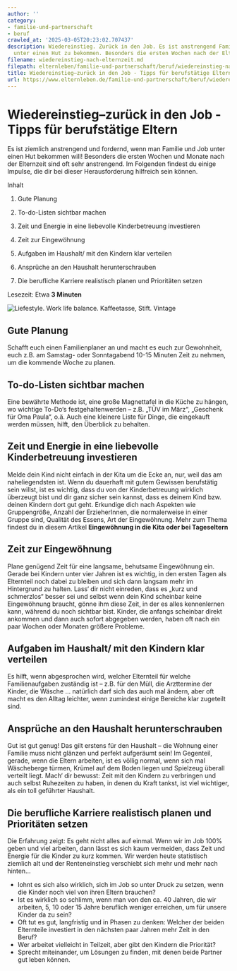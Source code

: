 ```yaml
---
author: ''
category:
- familie-und-partnerschaft
- beruf
crawled_at: '2025-03-05T20:23:02.707437'
description: Wiedereinstieg. Zurück in den Job. Es ist anstrengend Familie und Beruf
  unter einen Hut zu bekommen. Besonders die ersten Wochen nach der Elternzeit.
filename: wiedereinstieg-nach-elternzeit.md
filepath: elternleben/familie-und-partnerschaft/beruf/wiedereinstieg-nach-elternzeit.md
title: Wiedereinstieg–zurück in den Job - Tipps für berufstätige Eltern
url: https://www.elternleben.de/familie-und-partnerschaft/beruf/wiedereinstieg-nach-elternzeit/
---
```


#  Wiedereinstieg–zurück in den Job - Tipps für berufstätige Eltern

Es ist ziemlich anstrengend und fordernd, wenn man Familie und Job unter einen
Hut bekommen will! Besonders die ersten Wochen und Monate nach der Elternzeit
sind oft sehr anstrengend. Im Folgenden findest du einige Impulse, die dir bei
dieser Herausforderung hilfreich sein können.  
  

Inhalt

1. Gute Planung

2. To-do-Listen sichtbar machen

3. Zeit und Energie in eine liebevolle Kinderbetreuung investieren

4. Zeit zur Eingewöhnung

5. Aufgaben im Haushalt/ mit den Kindern klar verteilen

6. Ansprüche an den Haushalt herunterschrauben

7. Die berufliche Karriere realistisch planen und Prioritäten setzen

Lesezeit: Etwa **3 Minuten**

![Liefestyle. Work life balance. Kaffeetasse, Stift.
Vintage](/fileadmin/_processed_/4/5/csm_Tipps_Wiedereinstieg_zuru__ck_in_den_Job_Tipps_fu__r_berufsta__tige_Eltern_00b983dcf4.jpg)

##  Gute Planung

Schafft euch einen Familienplaner an und macht es euch zur Gewohnheit, euch
z.B. am Samstag- oder Sonntagabend 10-15 Minuten Zeit zu nehmen, um die
kommende Woche zu planen.

##  To-do-Listen sichtbar machen

Eine bewährte Methode ist, eine große Magnettafel in die Küche zu hängen, wo
wichtige To-Do‘s festgehaltenwerden – z.B. „TÜV im März“, „Geschenk für Oma
Paula“, o.ä. Auch eine kleinere Liste für Dinge, die eingekauft werden müssen,
hilft, den Überblick zu behalten.

##  Zeit und Energie in eine liebevolle Kinderbetreuung investieren

Melde dein Kind nicht einfach in der Kita um die Ecke an, nur, weil das am
naheliegendsten ist. Wenn du dauerhaft mit gutem Gewissen berufstätig sein
willst, ist es wichtig, dass du von der Kinderbetreuung wirklich überzeugt
bist und dir ganz sicher sein kannst, dass es deinem Kind bzw. deinen Kindern
dort gut geht. Erkundige dich nach Aspekten wie Gruppengröße, Anzahl der
ErzieherInnen, die normalerweise in einer Gruppe sind, Qualität des Essens,
Art der Eingewöhnung. Mehr zum Thema findest du in diesem Artikel
**Eingewöhnung in die Kita oder bei Tageseltern**

##  Zeit zur Eingewöhnung

Plane genügend Zeit für eine langsame, behutsame Eingewöhnung ein. Gerade bei
Kindern unter vier Jahren ist es wichtig, in den ersten Tagen als Elternteil
noch dabei zu bleiben und sich dann langsam mehr im Hintergrund zu halten.
Lass‘ dir nicht einreden, dass es „kurz und schmerzlos“ besser sei und selbst
wenn dein Kind scheinbar keine Eingewöhnung braucht, gönne ihm diese Zeit, in
der es alles kennenlernen kann, während du noch sichtbar bist. Kinder, die
anfangs scheinbar direkt ankommen und dann auch sofort abgegeben werden, haben
oft nach ein paar Wochen oder Monaten größere Probleme.

##  Aufgaben im Haushalt/ mit den Kindern klar verteilen

Es hilft, wenn abgesprochen wird, welcher Elternteil für welche
Familienaufgaben zuständig ist – z.B. für den Müll, die Arzttermine der
Kinder, die Wäsche … natürlich darf sich das auch mal ändern, aber oft macht
es den Alltag leichter, wenn zumindest einige Bereiche klar zugeteilt sind.

##  Ansprüche an den Haushalt herunterschrauben

Gut ist gut genug! Das gilt erstens für den Haushalt – die Wohnung einer
Familie muss nicht glänzen und perfekt aufgeräumt sein! Im Gegenteil, gerade,
wenn die Eltern arbeiten, ist es völlig normal, wenn sich mal Wäscheberge
türmen, Krümel auf dem Boden liegen und Spielzeug überall verteilt liegt.
Mach‘ dir bewusst: Zeit mit den Kindern zu verbringen und auch selbst
Ruhezeiten zu haben, in denen du Kraft tankst, ist viel wichtiger, als ein
toll geführter Haushalt.  
  

##  Die berufliche Karriere realistisch planen und Prioritäten setzen

Die Erfahrung zeigt: Es geht nicht alles auf einmal. Wenn wir im Job 100%
geben und viel arbeiten, dann lässt es sich kaum vermeiden, dass Zeit und
Energie für die Kinder zu kurz kommen. Wir werden heute statistisch ziemlich
alt und der Renteneinstieg verschiebt sich mehr und mehr nach hinten…  

  * lohnt es sich also wirklich, sich im Job so unter Druck zu setzen, wenn die Kinder noch viel von ihren Eltern brauchen?
  * Ist es wirklich so schlimm, wenn man von den ca. 40 Jahren, die wir arbeiten, 5, 10 oder 15 Jahre beruflich weniger erreichen, um für unsere Kinder da zu sein?
  * Oft tut es gut, langfristig und in Phasen zu denken: Welcher der beiden Elternteile investiert in den nächsten paar Jahren mehr Zeit in den Beruf?
  * Wer arbeitet vielleicht in Teilzeit, aber gibt den Kindern die Priorität?
  * Sprecht miteinander, um Lösungen zu finden, mit denen beide Partner gut leben können.

